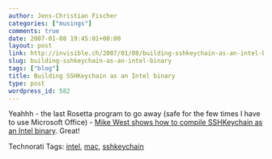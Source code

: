 ```yaml
---
author: Jens-Christian Fischer
categories: ["musings"]
comments: true
date: 2007-01-08 19:45:01+00:00
layout: post
link: http://invisible.ch/2007/01/08/building-sshkeychain-as-an-intel-binary/
slug: building-sshkeychain-as-an-intel-binary
tags: ["blog"]
title: Building SSHKeychain as an Intel binary
type: post
wordpress_id: 582
---
```


Yeahhh - the last Rosetta program to go away (safe for the few times I have to use Microsoft Office) - [Mike West shows how to compile SSHKeychain as an Intel binary][1]. Great!

[1]: http://mikewest.org/archive/building-sshkeychain-as-an-intel-binary



Technorati Tags: [intel](http://www.technorati.com/tag/intel), [mac](http://www.technorati.com/tag/mac), [sshkeychain](http://www.technorati.com/tag/sshkeychain)
